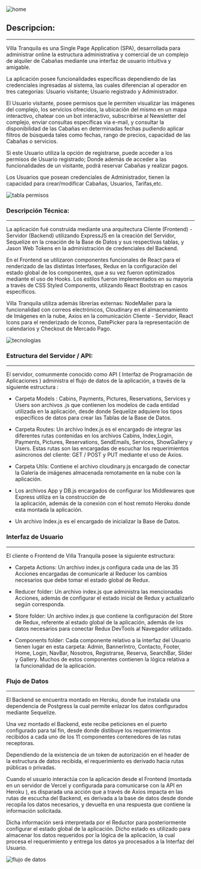 

![home](https://user-images.githubusercontent.com/82456534/136569315-68a61ebf-dbdf-4899-b398-b746e40b9dec.png)

## Descripcion:
<hr/>

Villa Tranquila es una Single Page Application (SPA), desarrollada para administrar online la estructura administrativa y comercial de un complejo de alquiler de Cabañas mediante una interfaz de usuario intuitiva y amigable.

La aplicación posee funcionalidades específicas dependiendo de las credenciales ingresadas al sistema, las cuales diferencian al operador en tres categorías: Usuario visitante; Usuario registrado y Administrador.


El Usuario visitante, posee permisos que le permiten visualizar las imágenes del complejo, los servicios ofrecidos, la ubicación del mismo en un mapa interactivo, chatear con un bot interactivo, subscribirse al Newsletter del complejo, enviar consultas específicas via e-mail, y consultar la disponibilidad de las Cabañas en determinadas fechas pudiendo aplicar filtros de búsqueda tales como fechas, rango de precios, capacidad de las Cabañas o servicios.

Si este Usuario utiliza la opción de registrarse, puede acceder a los permisos de Usuario registrado; Donde además de acceder a las funcionalidades de un visitante, podrá reservar Cabañas y realizar pagos. 

Los Usuarios que posean credenciales de Administrador, tienen la capacidad para crear/modificar Cabañas, Usuarios, Tarifas,etc.

![tabla permisos](https://user-images.githubusercontent.com/82456534/136569838-c91a4462-d694-4eff-9fa8-a7f1e93ad7f5.png)


### Descripción Técnica:
<hr/>

La aplicación fué construída mediante una arquitectura Cliente (Frontend) - Servidor (Backend) utilizando ExpressJS en la creación del Servidor, Sequelize en la creación de la Base de Datos y sus respectivas tablas, y Jason Web Tokens en la administración de credenciales del Backend.

En el Frontend se utilizaron componentes funcionales de React para el renderizado de las distintas Interfases, Redux en la configuración del estado global de los componentes, que a su vez fueron optimizados mediante el uso de Hooks. Los estilos fueron implementados en su mayoría a través de CSS Styled Components, utilizando React Bootstrap en casos específicos.

Villa Tranquila utiliza además librerías externas: NodeMailer para la funcionalidad con correos electrónicos, Cloudinary en el almacenamiento de Imágenes en la nube, Axios en la comunicación Cliente - Servidor, React Icons para el renderizado de Iconos, DatePicker para la representación de calendarios y Checkout de Mercado Pago.

![tecnologias](https://user-images.githubusercontent.com/82456534/136573752-9ca59c16-e3c3-472b-b6d3-dd585095e1fb.png)



### Estructura del Servidor /  API:
<hr/>
El servidor, comunmente conocido como API ( Interfaz de Programación de Aplicaciones ) administra el flujo de datos de la aplicación, a través de la siguiente estructura :


- Carpeta Models :
  Cabins, Payments, Pictures, Reservations, Services y Users son archivos .js que contienen los modelos de cada entidad utilizada en la aplicación, desde donde Sequelize adquiere los tipos específicos de datos para crear las Tablas de la Base de Datos.
 
  
- Carpeta Routes:
  Un archivo Index.js es el encargado de integrar las diferentes rutas contenidas en los archivos Cabins, Index,Login, Payments, Pictures, Reservations, SendEmails, Services, ShowGallery y Users. Estas rutas son las encargadas de escuchar  los requerimientos asincronos del cliente: GET / POST y PUT mediante el uso de Axios.
  
- Carpeta Utils:
  Contiene el archivo cloudinary.js encargado de conectar la Galería de imágenes almacenada remotamente en la nube con la aplicación.

  
- Los archivos App y DB.js encargados de configurar los Middlewares que Express utiliza en la construcción de   
  la aplicación, además de la conexión con el host remoto Heroku donde esta montada la aplicación. 

- Un archivo Index.js es el encargado de inicializar la Base de Datos.


### Interfaz de Usuario
<hr/>
El cliente o Frontend de Villa Tranquila posee la siguiente estructura:

- Carpeta Actions:
 Un archivo index.js configura cada una de las 35 Acciones encargadas de comunicarle al Reducer los cambios necesarios que debe tomar el estado global de Redux.
 
- Reducer folder:
  Un archivo index.js que administra las mencionadas Acciones, además de configurar el estado inicial de Redux y actualizarlo según corresponda. 
 
  
- Store folder:
  Un archivo index.js que contiene la configuración del Store de Redux, referente al estado global de la aplicación, además de los datos necesarios para conectar Redux DevTools al Navegador utilizado.
 
 
- Components folder:
  Cada componente relativo a la interfaz del Usuario tienen lugar en esta carpeta: Admin, BannerIntro, Contacto, Footer, Home, Login, NavBar, Nosotros, Registrarse, Reserva, SearchBar, Slider y Gallery. Muchos de estos componentes contienen la lógica relativa a la funcionalidad de la aplicación.
  
  
### Flujo de Datos
<hr/>

  El Backend se encuentra montado en Heroku, donde fue instalada una dependencia de Postgress la cual permite enlazar los datos configurados mediante Sequelize.
  
  Una vez montado el Backend, este recibe peticiones en el puerto configurado para tal fin, desde donde distibuye los requerimientos recibidos a cada uno de los 11 componentes 
  contenedores de las rutas receptoras. 
  
  Dependiendo de la existencia de un token de autorización en el header de la estructura de datos recibida, el requerimiento es derivado hacia rutas públicas o privadas.
  
  Cuando el usuario interactúa con la aplicación desde el Frontend (montada en un servidor de Vercel y configurada para comunicarse con la API en Heroku ), es disparada una 
  acción que a través de Axios impacta en las rutas de escucha del Backend, es derivada a la base de datos desde donde recopila los datos necesarios, y devuelta en una respuesta 
  que contiene la información solicitada.
  
  Dicha información será interpretada por el Reductor para posteriormente configurar el estado global de la aplicación. 
  Dicho estado es utilizado para almacenar los datos requeridos por la lógica de la aplicación, la cual procesa el requerimiento y entrega los datos ya procesados a la Interfaz 
  del Usuario.
  
![flujo de datos](https://user-images.githubusercontent.com/82456534/136801539-8eab83ef-042e-427e-8bfa-b1241c57fe41.jpeg)
